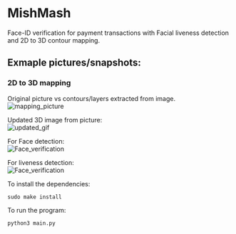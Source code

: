 # MishMash

Face-ID verification for payment transactions with Facial liveness detection and 2D to 3D contour mapping.

## Exmaple pictures/snapshots:

### 2D to 3D mapping
Original picture vs contours/layers extracted from image.<br/>
![mapping_picture](https://github.com/S-Anmol/MishMash/media/1.jpg)

Updated 3D image from picture:<br/>
![updated_gif](https://github.com/S-Anmol/MishMash/1.gif)

For Face detection:<br/>
![Face_verification](https://github.com/S-Anmol/MishMash/2.png)


For liveness detection:<br/>
![Face_verification](https://github.com/S-Anmol/MishMash/3.png)

To install the dependencies:
```
sudo make install
```

To run the program:

```
python3 main.py
```


